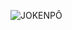 ![JOKENPÔ](https://user-images.githubusercontent.com/72557256/193157926-28cfdf41-89e8-4dc2-8ec2-525f0a88e5b8.png)

